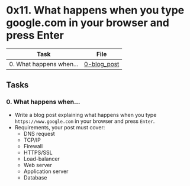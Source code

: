 # 0x11. What happens when you type google.com in your browser and press Enter

| Task | File |
| ---- | ---- |
| 0. What happens when... | [0-blog_post](./0-blog_post) |

## Tasks
### 0. What happens when...
* Write a blog post explaining what happens when you type `https://www.google.com` in your browser and press `Enter`.
* Requirements, your post must cover:
    * DNS request
    * TCP/IP
    * Firewall
    * HTTPS/SSL
    * Load-balancer
    * Web server
    * Application server
    * Database
